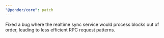 ```yaml
---
"@ponder/core": patch
---
```


Fixed a bug where the realtime sync service would process blocks out of order, leading to less efficient RPC request patterns.
